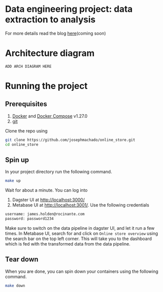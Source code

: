 # Data engineering project: data extraction to analysis

For more details read the blog [here](http://localhost:1313/post/data-engineering-project/)(coming soon)

# Architecture diagram

`ADD ARCH DIAGRAM HERE`
# Running the project

## Prerequisites

1. [Docker](https://docs.docker.com/engine/install/) and [Docker Compose](https://docs.docker.com/compose/install/) v1.27.0
2. [git](https://git-scm.com/book/en/v2/Getting-Started-Installing-Git)

Clone the repo using

```bash
git clone https://github.com/josephmachado/online_store.git
cd online_store
```

## Spin up

In your project directory run the following command.

```bash
make up
```

Wait for about a minute. You can log into

1. Dagster UI at [http://localhost:3000/](http://localhost:3000/)
2. Metabase UI at [http://localhost:3001/](http://localhost:3001/). Use the following credentials

```bash
username: james.holden@rocinante.com
password: password1234
```

Make sure to switch on the data pipeline in dagster UI, and let it run a few times. In Metabase UI, search for and click on `Online store overview` using the search bar on the top left corner. This will take you to the dashboard which is fed with the transformed data from the data pipeline.
## Tear down

When you are done, you can spin down your containers using the following command.

```bash
make down
```
